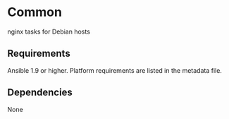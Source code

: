 # Common

nginx tasks for Debian hosts

## Requirements

Ansible 1.9 or higher. Platform requirements are listed in the metadata file.

## Dependencies

None
